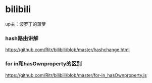 # bilibili
up主：波罗丁的菠萝

### hash路由讲解
https://github.com/Ritr/bilibili/blob/master/hashchange.html

### for in和hasOwnproperty的区别
https://github.com/Ritr/bilibili/blob/master/for-in_hasOwnproperty.js
